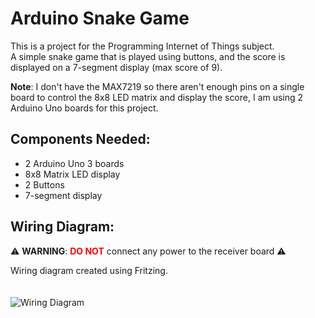 # Arduino Snake Game

This is a project for the Programming Internet of Things subject.  
A simple snake game that is played using buttons, and the score is displayed on a 7-segment display (max score of 9).

**Note**: I don't have the MAX7219 so there aren't enough pins on a single board to control the 8x8 LED matrix and display the score, I am using 2 Arduino Uno boards for this project.

## Components Needed:
- 2 Arduino Uno 3 boards
- 8x8 Matrix LED display
- 2 Buttons
- 7-segment display

## Wiring Diagram:
⚠️ **WARNING**: <span style="color:red">**DO NOT**</span> connect any power to the receiver board ⚠️

Wiring diagram created using Fritzing.  
<br><br>
![Wiring Diagram](https://github.com/user-attachments/assets/f2f90276-4aae-40d7-9a9e-914b795a08d6)
